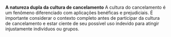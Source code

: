 **A natureza dupla da cultura de cancelamento**
   A cultura do cancelamento é um fenômeno diferenciado com aplicações benéficas e prejudiciais. É importante considerar o contexto completo antes de participar da cultura de cancelamento e estar ciente de seu possível uso indevido para atingir injustamente indivíduos ou grupos. 